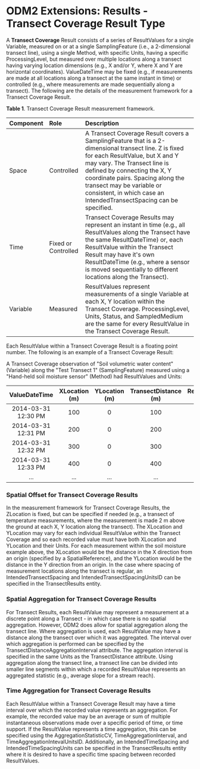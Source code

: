 ODM2 Extensions: Results - Transect Coverage Result Type
===========================================================

A **Transect Coverage** Result consists of a series of ResultValues for a single Variable, measured on or at a single SamplingFeature (i.e., a 2-dimensional transect line), using a single Method, with specific Units, having a specific ProcessingLevel, but measured over multiple locations along a transect having varying location dimensions (e.g.,  X and/or Y, where X and Y are horizontal coordinates). ValueDateTime may be fixed (e.g., if measurements are made at all locations along a transect at the same instant in time) or controlled (e.g., where measurements are made sequentially along a transect). The following are the details of the measurement framework for a Transect Coverage Result.

**Table 1**. Transect Coverage Result measurement framework.

| **Component** | **Role** | **Description** |
| :------------ | :------- | :-------------- |
| Space         | Controlled | A Transect Coverage Result covers a SamplingFeature that is a 2-dimensional transect line. Z is fixed for each ResultValue, but X and Y may vary. The Transect line is defined by connecting the X, Y coordinate pairs. Spacing along the transect may be variable or consistent, in which case an IntendedTransectSpacing can be specified. |
|Time           |Fixed or Controlled | Transect Coverage Results may represent an instant in time (e.g., all ResultValues along the Transect have the same ResultDateTime) or, each ResultValue within the Transect Result may have it's own ResultDateTime (e.g., where a sensor is moved sequentially to different locations along the Transect).  |
|Variable       |Measured   | ResultValues represent measurements of a single Variable at each X, Y location within the Transect Coverage. ProcessingLevel, Units, Status, and SampledMedium are the same for every ResultValue in the Transect Coverage Result. |

Each ResultValue within a Transect Coverage Result is a floating point number. The following is an example of a Transect Coverage Result:

A Transect Coverage observation of "Soil volumetric water content" (Variable) along the "Test Transect 1" (SamplingFeature) measured using a "Hand-held soil moisture sensor" (Method) had ResultValues and Units:

| **ValueDateTime** | **XLocation (m)** | **YLocation (m)** | **TransectDistance (m)** | **ResultValue (%)** |
| :---------------: | :---------------: | :---------------: |:-----------------------: | :-------------------------: |
| 2014-03-31 12:30 PM | 100 | 0 | 100 | 20 |
| 2014-03-31 12:31 PM | 200 | 0 | 200 | 18 |
| 2014-03-31 12:32 PM | 300 | 0 | 300 | 25 |
| 2014-03-31 12:33 PM | 400 | 0 | 400 | 27 |
| ... | ... | ... | ... | ... |

### Spatial Offset for Transect Coverage Results
In the measurement framework for Transect Coverage Results, the ZLocation is fixed, but can be specified if needed (e.g., a transect of temperature measurements, where the measurement is made 2 m above the ground at each X, Y location along the transect). The XLocation and YLocation may vary for each individual ResultValue within the Transect Coverage and so each recorded value must have both XLocation and YLocation and their Units. For each measurement within the soil moisture example above, the XLocation would be the distance in the X direction from an origin (specified by a SpatialReference), and the YLocation would be the distance in the Y direction from an origin. In the case where spacing of measurement locations along the transect is regular, an IntendedTransectSpacing and IntendedTransectSpacingUnitsID can be specified in the TransectResults entity.

### Spatial Aggregation for Transect Coverage Results
For Transect Results, each ResultValue may represent a measurement at a discrete point along a Transect - in which case there is no spatial aggregation. However, ODM2 does allow for spatial aggregation along the transect line. Where aggregation is used, each ResultValue may have a distance along the transect over which it was aggregated. The interval over which aggregation is performed can be specified by the TransectDistanceAggregationInterval attribute. The aggregation interval is specified in the same Units as the TransectDistance attribute. Using aggregation along the transect line, a transect line can be divided into smaller line segments within which a recorded ResultValue represents an aggregated statistic (e.g., average slope for a stream reach).

### Time Aggregation for Transect Coverage Results
Each ResultValue within a Transect Coverage Result may have a time interval over which the recorded value represents an aggregation. For example, the recorded value may be an average or sum of multiple instantaneous observations made over a specific period of time, or time support. If the ResultValue represents a time aggregation, this can be specified using the AggregationStatisticCV, TimeAggregationInterval, and TimeAggregationIntevalUnitsID. Additionally, an IntendedTimeSpacing and IntendedTimeSpacingUnits can be specified in the TransectResults entity where it is desired to have a specific time spacing between recorded ResultValues.





